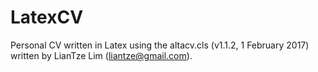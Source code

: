 # LatexCV
Personal CV written in Latex using the altacv.cls (v1.1.2, 1 February 2017) written by LianTze Lim (liantze@gmail.com).
